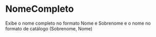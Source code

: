 # NomeCompleto
Exibe o nome completo no formato Nome e Sobrenome e o nome no formato de catálogo (Sobrenome, Nome)
